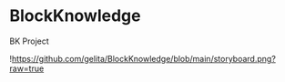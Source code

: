 # BlockKnowledge
BK Project

!https://github.com/gelita/BlockKnowledge/blob/main/storyboard.png?raw=true
